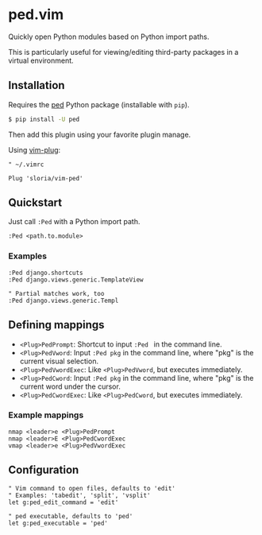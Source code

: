 # ped.vim

Quickly open Python modules based on Python import paths.

This is particularly useful for viewing/editing third-party packages in a virtual environment.

## Installation


Requires the [ped](https://pypi.python.org/pypi/ped) Python package (installable with `pip`).

```bash
$ pip install -U ped
```

Then add this plugin using your favorite plugin manage.

Using [vim-plug](https://github.com/junegunn/vim-plug):

```vim
" ~/.vimrc

Plug 'sloria/vim-ped'
```

## Quickstart

Just call `:Ped` with a Python import path.

```vim
:Ped <path.to.module>
```

### Examples

```vim
:Ped django.shortcuts
:Ped django.views.generic.TemplateView

" Partial matches work, too
:Ped django.views.generic.Templ
```

## Defining mappings

- `<Plug>PedPrompt`: Shortcut to input `:Ped ` in the command line.
- `<Plug>PedVword`: Input `:Ped pkg` in the command line, where "pkg" is the current visual selection.
- `<Plug>PedVwordExec`: Like `<Plug>PedVword`, but executes immediately.
- `<Plug>PedCword`: Input `:Ped pkg` in the command line, where "pkg" is the current word under the cursor.
- `<Plug>PedCwordExec`: Like `<Plug>PedCword`, but executes immediately.


### Example mappings

```vim
nmap <leader>e <Plug>PedPrompt
nmap <leader>E <Plug>PedCwordExec
vmap <leader>e <Plug>PedVwordExec
```

## Configuration

```vim
" Vim command to open files, defaults to 'edit'
" Examples: 'tabedit', 'split', 'vsplit'
let g:ped_edit_command = 'edit'

" ped executable, defaults to 'ped'
let g:ped_executable = 'ped'
```
